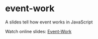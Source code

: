 # event-work
A slides tell how event works in JavaScript

Watch online slides: [Event-Work](http://leftstick.github.io/event-work)
